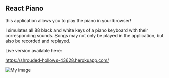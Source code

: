 ## React Piano

this application allows you to play the piano in your browser!

I simulates all 88 black and white keys of a piano keyboard with their corresponding sounds. 
Songs may not only be played in the application, but also be recorded and replayed. 

Live version available here: 

https://shrouded-hollows-43628.herokuapp.com/


![My image](https://github.com/steffriedrichs/git_project/blob/master/piano_screenshot.jpg)
